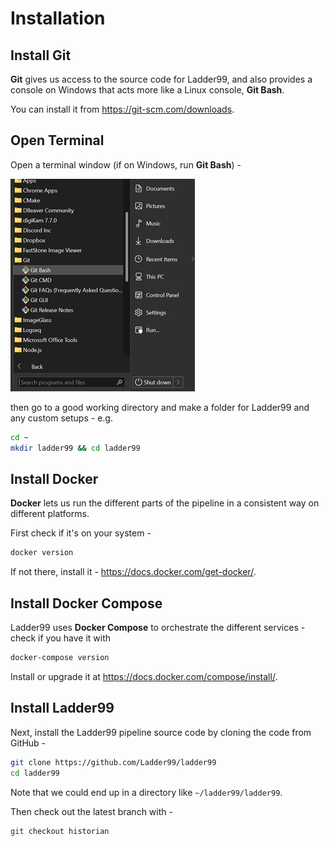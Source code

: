# Installation

## Install Git

**Git** gives us access to the source code for Ladder99, and also provides a console on Windows that acts more like a Linux console, **Git Bash**. 

You can install it from https://git-scm.com/downloads.


## Open Terminal

Open a terminal window (if on Windows, run **Git Bash**) -

![](_images/git-bash.jpg)

then go to a good working directory and make a folder for Ladder99 and any custom setups - e.g.

```bash
cd ~
mkdir ladder99 && cd ladder99
```


## Install Docker

**Docker** lets us run the different parts of the pipeline in a consistent way on different platforms.

First check if it's on your system -

```bash
docker version
```

If not there, install it - https://docs.docker.com/get-docker/.


## Install Docker Compose

Ladder99 uses **Docker Compose** to orchestrate the different services - check if you have it with

```bash
docker-compose version
```

Install or upgrade it at https://docs.docker.com/compose/install/.


## Install Ladder99

Next, install the Ladder99 pipeline source code by cloning the code from GitHub -

```bash
git clone https://github.com/Ladder99/ladder99
cd ladder99
```

Note that we could end up in a directory like `~/ladder99/ladder99`.

Then check out the latest branch with -

```bash
git checkout historian
```
